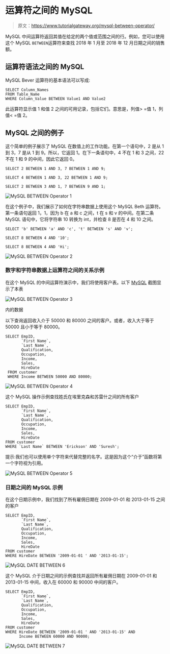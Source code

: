 # 运算符之间的 MySQL

> 原文：<https://www.tutorialgateway.org/mysql-between-operator/>

MySQL 中间运算符返回其值在给定的两个值或范围之间的行。例如，您可以使用这个 MySQL `BETWEEN`运算符来查找 2018 年 1 月至 2018 年 12 月日期之间的销售额。

## 运算符语法之间的 MySQL

MySQL Bever 运算符的基本语法可以写成:

```
SELECT Column_Names 
FROM Table_Name
WHERE Column_Value BETWEEN Value1 AND Value2
```

此运算符显示值 1 和值 2 之间的可用记录，包括它们。意思是，列值> =值 1，列值< =值 2。

## MySQL 之间的例子

这个简单的例子展示了 MySQL 在数值上的工作功能。在第一个语句中，2 是从 1 到 3，7 是从 1 到 9。所以，它返回 1。在下一条语句中，4 不在 1 和 3 之间，22 不在 1 和 9 的中间，因此它返回 0。

```
SELECT 2 BETWEEN 1 AND 3, 7 BETWEEN 1 AND 9;

SELECT 4 BETWEEN 1 AND 3, 22 BETWEEN 1 AND 9;

SELECT 2 BETWEEN 3 AND 1, 7 BETWEEN 9 AND 1;
```

![MySQL BETWEEN Operator 1](img/994bbd5e46e9f7844053be8e41e79b86.png)

在这个例子中，我们展示了如何在字符串数据上使用这个 MySQL Beth 运算符。第一条语句返回 1，1，因为 b 在 a 和 c 之间，t 在 s 和 v 的中间。在第二条 MySQL 语句中，它将字符串 10 转换为 int，并检查 8 是否在 4 和 10 之间。

```
SELECT 'b' BETWEEN 'a' AND 'c', 't' BETWEEN 's' AND 'v';

SELECT 8 BETWEEN 4 AND '10';

SELECT 8 BETWEEN 4 AND 'Hi';
```

![MySQL BETWEEN Operator 2](img/e8e186a2668edd94a700f837dedaf245.png)

### 数字和字符串数据上运算符之间的关系示例

在这个 MySQL 的中间运算符演示中，我们将使用客户表。以下 [MySQL](https://www.tutorialgateway.org/mysql-tutorial/) 截图显示了本表

![MySQL BETWEEN Operator 3](img/b084a168c06b05d21ed5204cf5b40843.png)

内的数据

以下查询返回收入介于 50000 和 80000 之间的客户。或者，收入大于等于 50000 且小于等于 80000。

```
SELECT EmpID, 
       `First Name`,
       `Last Name`,
       Qualification,
       Occupation,
       Income,
       Sales,
       HireDate
 FROM customer
 WHERE Income BETWEEN 50000 AND 80000;
```

![MySQL BETWEEN Operator 4](img/e3407a1d45281e55c4581c6b51b617a2.png)

这个 MySQL 操作示例查找姓氏在埃里克森和苏雷什之间的所有客户

```
SELECT EmpID, 
       `First Name`,
       `Last Name`,
       Qualification,
       Occupation,
       Income,
       Sales,
       HireDate
FROM customer
WHERE `Last Name` BETWEEN 'Erickson' AND 'Suresh';
```

提示:我们也可以使用单个字符来代替完整的名字。这是因为这个“介于”函数将第一个字符视为引用。

![MySQL BETWEEN Operator 5](img/3ed4747c12f682077f3f547c81120af9.png)

### 日期之间的 MySQL 示例

在这个日期示例中，我们找到了所有雇佣日期在 2009-01-01 和 2013-01-15 之间的客户

```
SELECT EmpID, 
       `First Name`,
       `Last Name`,
       Qualification,
       Occupation,
       Income,
       Sales,
       HireDate
FROM customer
WHERE HireDate BETWEEN '2009-01-01 ' AND '2013-01-15';
```

![MySQL DATE BETWEEN 6](img/f89080495107d29cebccd2e146022a27.png)

这个 MySQL 介于日期之间的示例查找并返回所有雇佣日期在 2009-01-01 和 2013-01-15 中间，收入在 60000 和 90000 中间的客户。

```
SELECT EmpID, 
       `First Name`,
       `Last Name`,
       Qualification,
       Occupation,
       Income,
       Sales,
       HireDate
FROM customer
WHERE HireDate BETWEEN '2009-01-01 ' AND '2013-01-15' AND
      Income BETWEEN 60000 AND 90000;
```

![MySQL DATE BETWEEN 7](img/78d949da56c3c14ddb7fd2d1bb5ce792.png)
